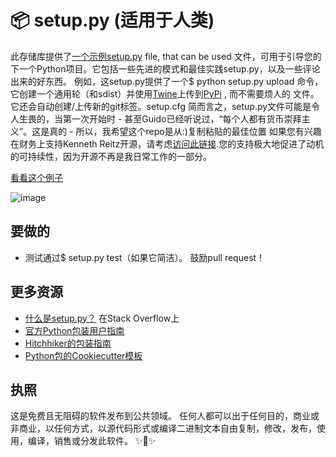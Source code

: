 📦 setup.py (适用于人类)
=======================

此存储库提供了[一个示例setup.py] file, that can be used
文件，可用于引导您的下一个Python项目。它包括一些先进的模式和最佳实践setup.py，以及一些评论出来的好东西。
例如，这setup.py提供了一个$ python setup.py upload 命令，它创建一个通用轮（和sdist）并使用[Twine]上传到[PyPi] , 而不需要烦人的 文件。它还会自动创建/上传新的git标签。setup.cfg
简而言之，setup.py文件可能是令人生畏的，当第一次开始时 - 甚至Guido已经听说过，“每个人都有货币崇拜主义”。这是真的 - 所以，我希望这个repo是从:)复制粘贴的最佳位置
如果您有兴趣在财务上支持Kenneth Reitz开源，请考虑[访问此链接](https://cash.me/$KennethReitz).您的支持极大地促进了动机的可持续性，因为开源不再是我日常工作的一部分。

[看看这个例子][一个示例setup.py]

![image]

要做的
-----

-   测试通过$ setup.py test（如果它简洁）。
鼓励pull request！


更多资源
--------------

-   [什么是setup.py？] 在Stack Overflow上
-   [官方Python包装用户指南](https://packaging.python.org)
-   [Hitchhiker的包装指南]
-   [Python包的Cookiecutter模板]

执照
-------

这是免费且无阻碍的软件发布到公共领域。
任何人都可以出于任何目的，商业或非商业，以任何方式，以源代码形式或编译二进制文本自由复制，修改，发布，使用，编译，销售或分发此软件。
✨🍰✨


  [一个示例setup.py]: https://github.com/kennethreitz/setup.py/blob/master/setup.py
  [PyPi]: https://docs.python.org/3/distutils/packageindex.html
  [Twine]: https://pypi.python.org/pypi/twine
  [image]: https://farm1.staticflickr.com/628/33173824932_58add34581_k_d.jpg
  [什么是setup.py？]: https://stackoverflow.com/questions/1471994/what-is-setup-py
  [Hitchhiker的包装指南]: https://the-hitchhikers-guide-to-packaging.readthedocs.io/en/latest/creation.html
  [Python包的Cookiecutter模板]: https://github.com/audreyr/cookiecutter-pypackage
